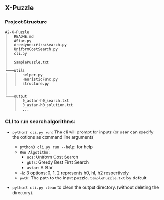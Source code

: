## X-Puzzle

### Project Structure

```
A2-X-Puzzle
│   README.md
│   AStar.py
│   GreedyBestFirstSearch.py
│   UniformCostSearch.py
│   cli.py
│
│   SamplePuzzle.txt
│
└───utils
│   │   helper.py
│   │   HeuristicFunc.py
│   │   structure.py
│
│
└───output
    │   0_astar-h0_search.txt
    │   0_astar-h0_solution.txt
    │   ...
```

### CLI to run search algorithms:

+ `python3 cli.py run`: The cli will prompt for inputs (or user can specify the options as command line arguments)
    - `python3 cli.py run --help`: for help
    - `Run Algotithm:`
        + `ucs`: Uniform Cost Search
        + `gbfs`: Greedy Best First Search
        + `astar`: A Star
    - `-h`: 3 options: 0, 1, 2 represents h0, h1, h2 respectively
    - `path`: The path to the input puzzle. `SamplePuzzle.txt` by default

+ `python3 cli.py clean` to clean the output directory. (without deleting the directory).